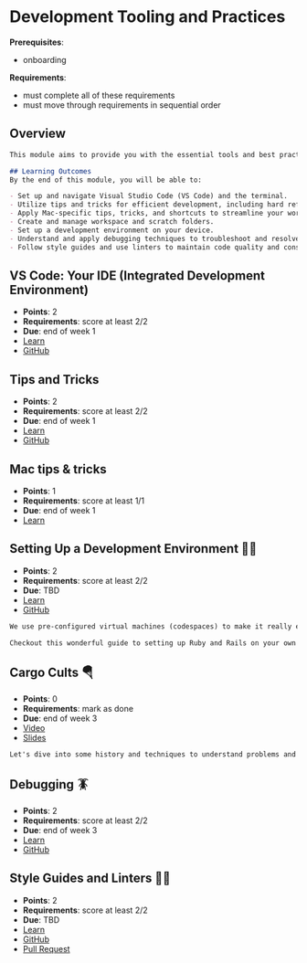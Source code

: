 # Development Tooling and Practices

**Prerequisites**:
- onboarding
<!-- - Writing, Documentation, and Asking Questions -->

**Requirements**:
- must complete all of these requirements
- must move through requirements in sequential order

## Overview
```md
This module aims to provide you with the essential tools and best practices needed for efficient and effective software development. From setting up your development environment to understanding debugging techniques and adhering to coding standards, this module will equip you with the skills to enhance your productivity and code quality.

## Learning Outcomes
By the end of this module, you will be able to:

- Set up and navigate Visual Studio Code (VS Code) and the terminal.
- Utilize tips and tricks for efficient development, including hard refreshing and keyboard shortcuts.
- Apply Mac-specific tips, tricks, and shortcuts to streamline your workflow.
- Create and manage workspace and scratch folders.
- Set up a development environment on your device.
- Understand and apply debugging techniques to troubleshoot and resolve code issues.
- Follow style guides and use linters to maintain code quality and consistency.
```

## VS Code: Your IDE (Integrated Development Environment)
- **Points**: 2
- **Requirements**: score at least 2/2
- **Due**: end of week 1
- [Learn](https://learn.firstdraft.com/lessons/61)
- [GitHub](https://github.com/appdev-lessons/vscode-terminal/)

## Tips and Tricks
- **Points**: 2
- **Requirements**: score at least 2/2
- **Due**: end of week 1
- [Learn](https://learn.firstdraft.com/lessons/31)
- [GitHub](https://github.com/appdev-lessons/tips-and-tricks)

<!-- TODO: move to github repo -->
## Mac tips & tricks
<!-- TODO: add more questions / points -->
- **Points**: 1
- **Requirements**: score at least 1/1
- **Due**: end of week 1
- [Learn](https://learn.firstdraft.com/lessons/2)

<!-- TODO: windows tips & tricks? -->

<!-- https://github.com/DPI-WE/setting-up-a-development-environment/issues/7 -->
<!-- https://github.com/DPI-WE/setting-up-a-development-environment/pull/8 -->
## Setting Up a Development Environment 🧑‍💻
- **Points**: 2
- **Requirements**: score at least 2/2
- **Due**: TBD
- [Learn](https://learn.firstdraft.com/lessons/332-setting-up-a-development-environment)
- [GitHub](https://github.com/DPI-WE/setting-up-a-development-environment)
```md
We use pre-configured virtual machines (codespaces) to make it really easy to get started developing in Ruby without dealing with environment issues. In a workplace, it's very common to develop locally on your computer.

Checkout this wonderful guide to setting up Ruby and Rails on your own machine. It's good practice for ramping onto a project and getting your machine setup for development.
```

## Cargo Cults 🪂
- **Points**: 0
- **Requirements**: mark as done
- **Due**: end of week 3
- [Video](https://youtu.be/6fiayGO36OA)
- [Slides](https://github.com/DPI-WE/sdf-cargo-cults)
```md
Let's dive into some history and techniques to understand problems and engineer solutions.
```

## Debugging 🪳
- **Points**: 2
- **Requirements**: score at least 2/2
- **Due**: end of week 3
- [Learn](https://learn.firstdraft.com/lessons/290-debugging)
- [GitHub](https://github.com/DPI-WE/debugging)

## Style Guides and Linters 🕺💃
- **Points**: 2
- **Requirements**: score at least 2/2
- **Due**: TBD
- [Learn](https://learn.firstdraft.com/lessons/390-style)
- [GitHub](https://github.com/DPI-WE/style)
- [Pull Request](https://github.com/DPI-WE/readit/pull/27)
